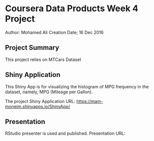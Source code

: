 # Coursera Data Products Week 4 Project
Author: Mohamed Ali
Creation Date; 16 Dec 2016

## Project Summary
This project relies on MTCars Dataset
## Shiny Application
This Shiny App is for visualizing the histogram of MPG frequency in the dataset, namely, MPG (Mileage per Gallon).    

The project Shiny Application URL: https://mam-moneim.shinyapps.io/ShinyApp/  

## Presentation
RStudio presenter is used and published.
Presentation URL: 
